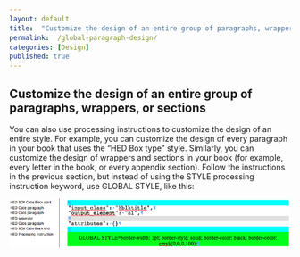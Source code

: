 ```yaml
---
layout: default
title:  "Customize the design of an entire group of paragraphs, wrappers, or sections"
permalink:  /global-paragraph-design/
categories: [Design]
published: true
---
```


<section data-type="chapter" class="hsecchapter" data-hederis-type="hsecchapter" id="global-paragraph-design" data-pi-attrs="id: global-paragraph-design"><h1 data-hederis-type="hblkchaptitle" class="hblkchaptitle" id="pk33Jex76">Customize the design of an entire group of paragraphs, wrappers, or sections</h1>
    <p class="hblkp" data-hederis-type="hblkp" id="pxTW5fCcW">You can also use processing instructions to customize the design of an entire style. For example, you can customize the design of every paragraph in your book that uses the &#8220;HED Box type&#8221; style. Similarly, you can customize the design of wrappers and sections in your book (for example, every letter in the book, or every appendix section). Follow the instructions in the previous section, but instead of using the STYLE processing instruction keyword, use GLOBAL STYLE, like this:</p>
    <img data-hederis-type="hblkimg" class="hblkimg" id="p2j2XTlv4" src="/images/globalstyle.png"/>
    </section>
    